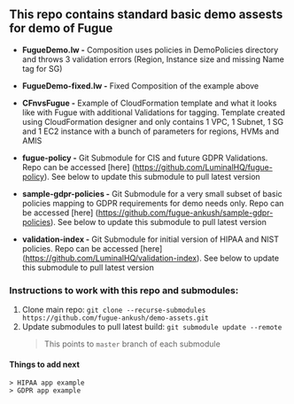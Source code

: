 ## This repo contains standard basic demo assests for demo of Fugue

- **FugueDemo.lw -** Composition uses policies in DemoPolicies directory and throws 3 validation errors (Region, Instance size and missing Name tag for SG) 

- **FugueDemo-fixed.lw -** Fixed Composition of the example above

- **CFnvsFugue -** Example of CloudFormation template and what it looks like with Fugue with additional Validations for tagging. Template created using CloudFormation designer and only contains 1 VPC, 1 Subnet, 1 SG and 1 EC2 instance with a bunch of parameters for regions, HVMs and AMIS

- **fugue-policy -** Git Submodule for CIS and future GDPR Validations. Repo can be accessed [here] (https://github.com/LuminalHQ/fugue-policy). See below to update this submodule to pull latest version

- **sample-gdpr-policies -** Git Submodule for a very small subset of basic policies mapping to GDPR requirements for demo needs only. Repo can be accessed [here]  (https://github.com/fugue-ankush/sample-gdpr-policies). See below to update this submodule to pull latest version

- **validation-index -** Git Submodule for initial version of HIPAA and NIST policies. Repo can be accessed [here] (https://github.com/LuminalHQ/validation-index). See below to update this submodule to pull latest version

### Instructions to work with this repo and submodules:
1. Clone main repo: `git clone --recurse-submodules https://github.com/fugue-ankush/demo-assets.git`
2. Update submodules to pull latest build: `git submodule update --remote`
    > This points to `master` branch of each submodule 


#### Things to add next
    > HIPAA app example
    > GDPR app example
    


